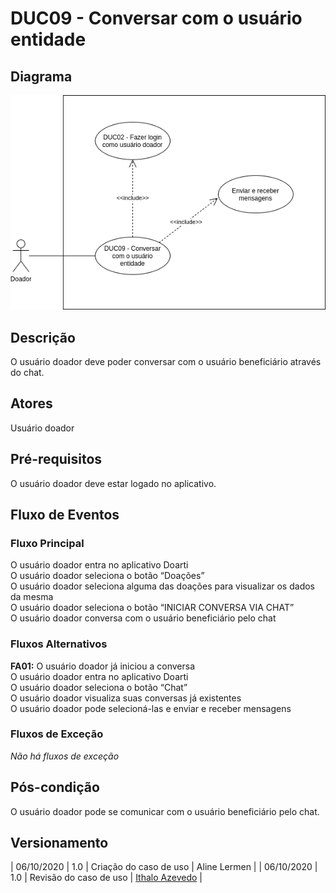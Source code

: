 # DUC09 - Conversar com o usuário entidade

## Diagrama
![DUC09](../../../../assets/images/casosDeUso/DUC09.png)

## Descrição
O usuário doador deve poder conversar com o usuário beneficiário através do chat.  

## Atores
Usuário doador  

## Pré-requisitos
O usuário doador deve estar logado no aplicativo.  

## Fluxo de Eventos

### Fluxo Principal
O usuário doador entra no aplicativo Doarti  
O usuário doador seleciona o botão “Doações”  
O usuário doador seleciona alguma das doações para visualizar os dados da mesma  
O usuário doador seleciona o botão “INICIAR CONVERSA VIA CHAT”  
O usuário doador conversa com o usuário beneficiário pelo chat  

### Fluxos Alternativos
**FA01:** O usuário doador já iniciou a conversa  
O usuário doador entra no aplicativo Doarti  
O usuário doador seleciona o botão “Chat”  
O usuário doador visualiza suas conversas já existentes  
O usuário doador pode selecioná-las e enviar e receber mensagens  

### Fluxos de Exceção
*Não há fluxos de exceção*  


## Pós-condição
O usuário doador pode se comunicar com o usuário beneficiário pelo chat.  

## Versionamento
| 06/10/2020 | 1.0 | Criação do caso de uso | Aline Lermen |
| 06/10/2020 | 1.0 | Revisão do caso de uso | [Ithalo Azevedo](https://github.com/ithaloazevedo) |


